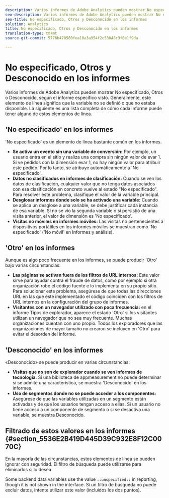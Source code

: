 ```yaml
---
description: Varios informes de Adobe Analytics pueden mostrar No especificado, Otros o Desconocido, según el informe específico visto. Generalmente, este elemento de línea significa que la variable no se definió o que no estaba disponible.
seo-description: Varios informes de Adobe Analytics pueden mostrar No especificado, Otros o Desconocido, según el informe específico visto. Generalmente, este elemento de línea significa que la variable no se definió o que no estaba disponible.
seo-title: No especificado, Otros y Desconocido en los informes
solution: Analytics
title: No especificado, Otros y Desconocido en los informes
translation-type: tm+mt
source-git-commit: 5776b478580fea10a3a954f2e53048c3f0e1f9da

---
```



# No especificado, Otros y Desconocido en los informes

Varios informes de Adobe Analytics pueden mostrar No especificado, Otros o Desconocido, según el informe específico visto. Generalmente, este elemento de línea significa que la variable no se definió o que no estaba disponible. La siguiente es una lista completa de cómo cada informe puede tener alguno de estos elementos de línea.

## 'No especificado' en los informes

'No especificado' es un elemento de línea bastante común en los informes.

* **Se activa un evento sin una variable de conversión:** Por ejemplo, un usuario entra en el sitio y realiza una compra sin ningún valor de evar 1. Si ve pedidos con la dimensión evar 1, no hay ningún valor para atribuir este pedido. Por lo tanto, se atribuye automáticamente a 'No especificado'.
* **Datos no clasificados en informes de clasificación:** Cuando se ven los datos de clasificación, cualquier valor que no tenga datos asociados con esa clasificación en concreto vuelve al estado "No especificado". Para resolver este problema, clasifique el valor de la variable principal.
* **Desglosar informes donde solo se ha activado una variable:** Cuando se aplica un desglose a una variable, se debe justificar cada instancia de esa variable. Si no se vio la segunda variable o si persistió de una visita anterior, el valor de dimensión es 'No especificado'.
* **Visitas no móviles en informes móviles:** Las visitas no pertenecientes a dispositivos portátiles en los informes móviles se muestran como 'No especificado' ('No móvil' en Informes y análisis).

## 'Otro' en los informes

Aunque es algo poco frecuente en los informes, se puede producir 'Otro' bajo varias circunstancias:

* **Las páginas se activan fuera de los filtros de URL internos:** Este valor sirve para ayudar contra el fraude de datos, como por ejemplo si otra organización robe el código fuente e lo implementa en su propio sitio. Para solucionar este problema, asegúrese de que todas las direcciones URL en las que esté implementado el código coinciden con los filtros de URL internos en la configuración del grupo de informes.
* **Visitantes con un navegador utilizado con poca frecuencia:** en el informe Tipos de explorador, aparece el estado 'Otro' si los visitantes utilizan un navegador que no sea muy frecuente. Muchas organizaciones cuentan con uno propio. Todos los exploradores que las organizaciones de mayor tamaño no crearon se incluyen en 'Otro' para evitar el desorden del informe.

## 'Desconocido' en los informes

«Desconocido» se puede producir en varias circunstancias:

* **Visitas que no son de explorador cuando se ven informes de tecnología:** Si una biblioteca de appmeasurement no puede determinar si se admite una característica, se muestra 'Desconocido' en los informes.
* **Uso de segmentos donde no se puede acceder a los componentes:** Asegúrese de que las variables utilizadas en un segmento están activadas y de que los usuarios tengan acceso a ellas. Si un usuario no tiene acceso a un componente de segmento o si se desactiva una variable, se muestra Desconocido.

## Filtrado de estos valores en los informes {#section_5536E2B419D445D39C932E8F12C0070C}

En la mayoría de las circunstancias, estos elementos de línea se pueden ignorar con seguridad. El filtro de búsqueda puede utilizarse para eliminarlos si lo desea.

Some backend data variables use the value `::unspecified::` in reporting, though it is not shown in the interface. Si un filtro de búsqueda no puede excluir datos, intente utilizar este valor (incluidos los dos puntos).
